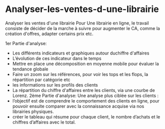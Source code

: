 # Analyser-les-ventes-d-une-librairie
Analyser les ventes d'une librairie
Pour Une librairie en ligne, le travail consiste de décider de la marche à suivre pour augmenter le CA, comme la création d'offres, adapter certains prix etc.

1er Partie d'analyse:
- Les différents indicateurs et graphiques autour duchiffre d'affaires
- L’évolution de ces indicateur dans le temps
- Mettre en place une décomposition en moyenne mobile pour évaluer la tendance globale
- Faire un zoom sur les références, pour voir les tops et les flops, la répartition par catégorie etc
- les informations sur les profils des clients
- La répartition du chiffre d'affaires entre les clients, via une courbe de Lorenz.
2ème Partie d'analyse:
Une analyse plus ciblée sur les clients : 
- l’objectif est de comprendre le comportement des clients en ligne, pour pouvoir ensuite comparer avec la connaissance acquise via nos librairies physiques.
- créer le tableau qui résume pour chaque client, le nombre d’achats et le chiffres d’affaires avec le total.
